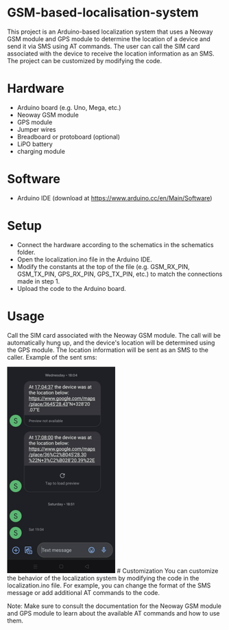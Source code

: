 # GSM-based-localisation-system
This project is an Arduino-based localization system that uses a Neoway GSM module and GPS module to determine the location of a device and send it via SMS using AT commands. The user can call the SIM card associated with the device to receive the location information as an SMS. The project can be customized by modifying the code.

# Hardware
* Arduino board (e.g. Uno, Mega, etc.)
* Neoway GSM module
* GPS module
* Jumper wires
* Breadboard or protoboard (optional)
* LiPO battery 
* charging module
# Software
* Arduino IDE (download at https://www.arduino.cc/en/Main/Software)
# Setup
* Connect the hardware according to the schematics in the schematics folder.
* Open the localization.ino file in the Arduino IDE.
* Modify the constants at the top of the file (e.g. GSM_RX_PIN, GSM_TX_PIN, GPS_RX_PIN, GPS_TX_PIN, etc.) to match the connections made in step 1.
* Upload the code to the Arduino board.
# Usage
Call the SIM card associated with the Neoway GSM module. The call will be automatically hung up, and the device's location will be determined using the GPS module.
The location information will be sent as an SMS to the caller.
Example of the sent sms:

<img src="https://raw.githubusercontent.com/mounirouadi/GSM-based-localisation-system/main/screenshot.jpg" width="50%" height="50%">
# Customization
You can customize the behavior of the localization system by modifying the code in the localization.ino file. For example, you can change the format of the SMS message or add additional AT commands to the code.

Note: Make sure to consult the documentation for the Neoway GSM module and GPS module to learn about the available AT commands and how to use them.

